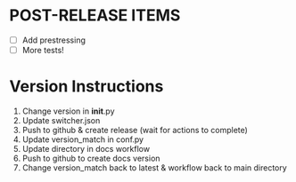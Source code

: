 # POST-RELEASE ITEMS
- [ ] Add prestressing
- [ ] More tests!

# Version Instructions
1. Change version in __init__.py
2. Update switcher.json
3. Push to github & create release (wait for actions to complete)
4. Update version_match in conf.py
5. Update directory in docs workflow
6. Push to github to create docs version
7. Change version_match back to latest & workflow back to main directory
